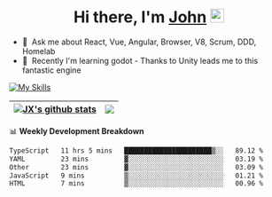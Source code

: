 <div align="center">
   <h1>Hi there, I'm <a href="https://www.linkedin.com/in/john-x-b26a9b251/">John</a> <img src="https://media.giphy.com/media/hvRJCLFzcasrR4ia7z/giphy.gif" width="25px"> </h1>
</div>



- 💬 &nbsp;Ask me about React, Vue, Angular, Browser, V8, Scrum, DDD, Homelab
- 📖 &nbsp;Recently I'm learning godot - Thanks to Unity leads me to this fantastic engine
<!-- - 📫 &nbsp;How to reach me: [LinkedIn](https://www.linkedin.com/in/john-x-b26a9b251/) -->


<!-- - 🔭 &nbsp;I’m currently working on [Ploger](https://www.github-trends.dev/) & [GitHub Ranking](https://www.github-ranking.dev/) -->
<!-- - ✍️ &nbsp;I blog here: [attackonmorty.com](https://www.attackonmorty.com/) -->

[![My Skills](https://skillicons.dev/icons?i=angular,vue,react,electron,lit,nextjs,tailwind,cs,dotnet,java,spring,azure,terraform,docker,kubernetes)](https://skillicons.dev)

| <a href="https://github.com/anuraghazra/github-readme-stats"><img align="center" src="https://git-stats-navy.vercel.app/api?username=johnxu16&show_icons=true&include_all_commits=true&theme=buefy&hide_border=true" alt="JX's github stats" /></a> | <a href="https://github.com/anuraghazra/github-readme-stats"><img align="center" src="https://git-stats-navy.vercel.app/api/top-langs/?username=johnxu16&layout=compact&theme=buefy&hide_border=true" /></a> |
| ------------- | ------------- |

📊 **Weekly Development Breakdown**
<!--START_SECTION:waka-->

```txt
TypeScript   11 hrs 5 mins   ██████████████████████▒░░   89.12 %
YAML         23 mins         ▓░░░░░░░░░░░░░░░░░░░░░░░░   03.19 %
Other        23 mins         ▓░░░░░░░░░░░░░░░░░░░░░░░░   03.09 %
JavaScript   9 mins          ▒░░░░░░░░░░░░░░░░░░░░░░░░   01.21 %
HTML         7 mins          ▒░░░░░░░░░░░░░░░░░░░░░░░░   00.96 %
```

<!--END_SECTION:waka-->

<!--
[![John's github stats](https://github-readme-stats-johnxu77.vercel.app/api?username=johnxu16&theme=dark)](https://github.com/johnxu77/github-readme-stats)
-->

<!-- 📙 **Blog Posts** -->
<!-- BLOG-POST-LIST:START -->
<!-- BLOG-POST-LIST:END -->
